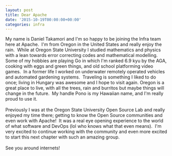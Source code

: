 ```yaml
---
layout: post
title: Dear Apache
date: '2015-10-19T00:00:00+00:00'
categories: infra
---
```

My name is Daniel Takamori and I'm so happy to be joining the Infra team here at Apache.&nbsp; I'm from Oregon in the United States and really enjoy the rain.&nbsp; While at Oregon State University I studied mathematics and physics with a lean towards error correcting codes and mathematical modelling.&nbsp; Some of my hobbies are playing Go in which I'm ranked 6.9 kyu by the AGA, cooking with eggs and green things, and old school platforming video games.&nbsp; In a former life I worked on underwater remotely operated vehicles and automated gardening systems.&nbsp; Traveling is something I liked to do once; living in Hungary was awesome and I hope to visit again. Oregon is a great place to live, with all the trees, rain and burritos but maybe things will change in the future.&nbsp; My handle Pono is my Hawaiian name, and I'm really proud to use it.<br /><br />Previously I was at the Oregon State University Open Source Lab and really enjoyed my time there; getting to know the Open Source communities and even work with Apache!&nbsp; It was a real eye opening experience to the world of what software and DevOps (lol who knows what that even means).&nbsp; I'm very excited to continue working with the community and even more excited to start this next chapter with such an amazing group.<br /><br />See you around internets!<br />

